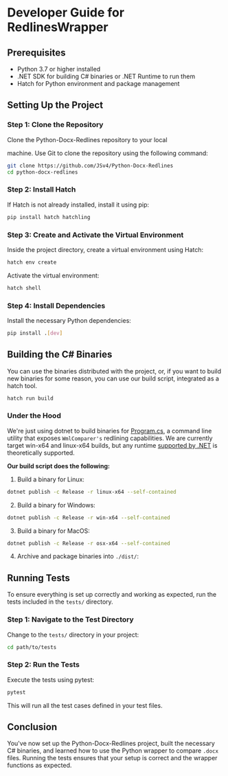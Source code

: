 # Developer Guide for RedlinesWrapper

## Prerequisites

- Python 3.7 or higher installed
- .NET SDK for building C# binaries or .NET Runtime to run them
- Hatch for Python environment and package management

## Setting Up the Project

### Step 1: Clone the Repository

Clone the Python-Docx-Redlines repository to your local

machine. Use Git to clone the repository using the following command:

```bash
git clone https://github.com/JSv4/Python-Docx-Redlines
cd python-docx-redlines
```

### Step 2: Install Hatch

If Hatch is not already installed, install it using pip:

```bash
pip install hatch hatchling
```

### Step 3: Create and Activate the Virtual Environment

Inside the project directory, create a virtual environment using Hatch:

```bash
hatch env create
```

Activate the virtual environment:

```bash
hatch shell
```

### Step 4: Install Dependencies

Install the necessary Python dependencies:

```bash
pip install .[dev]
```

## Building the C# Binaries

You can use the binaries distributed with the project, or, if you want to build new binaries for some reason, you can
use our build script, integrated as a hatch tool. 

```bash
hatch run build
```

### Under the Hood

We're just using dotnet to build binaries for [Program.cs](csproj/Program.cs), a command line utility that exposes 
`WmlComparer's` redlining capabilities. We are currently target win-x64 and linux-x64 builds, but any runtime
[supported by .NET](https://learn.microsoft.com/en-us/dotnet/core/rid-catalog) is theoretically supported. 

**Our build script does the following:**

1. Build a binary for Linux:

```bash
dotnet publish -c Release -r linux-x64 --self-contained
```

2. Build a binary for Windows:

```bash
dotnet publish -c Release -r win-x64 --self-contained
```

3. Build a binary for MacOS:

```bash
dotnet publish -c Release -r osx-x64 --self-contained
```

4. Archive and package binaries into `./dist/`:


## Running Tests

To ensure everything is set up correctly and working as expected, run the tests included in the `tests/` directory.

### Step 1: Navigate to the Test Directory

Change to the `tests/` directory in your project:

```bash
cd path/to/tests
```

### Step 2: Run the Tests

Execute the tests using pytest:

```bash
pytest
```

This will run all the test cases defined in your test files.

## Conclusion

You've now set up the Python-Docx-Redlines project, built the necessary C# binaries, and learned how to use the Python wrapper to compare `.docx` files. Running the tests ensures that your setup is correct and the wrapper functions as expected.
